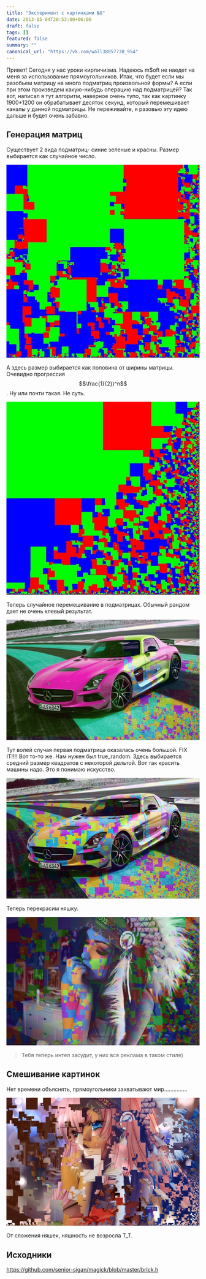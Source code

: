 ```yaml
---
title: "Эксперимент с картинками №8"
date: 2013-05-04T20:53:00+06:00
draft: false
tags: []
featured: false
summary: ""
canonical_url: "https://vk.com/wall38057738_954"
---
```


Привет!
Сегодня у нас уроки кирпичизма. Надеюсь m$oft не наедет на меня за использование прямоугольников. Итак, что будет если мы разобьем матрицу на много подматриц произвольной формы? А если при этом произведем какую-нибудь операцию над подматрицей? Так вот, написал я тут алгоритм, наверное очень тупо, так как картинку 1900*1200 он обрабатывает десяток секунд, который перемешивает каналы у данной подматрицы. Не переживайте, я разовью эту идею дальше и будет очень забавно.

## Генерация матриц

Существует 2 вида подматриц- синие зеленые и красны. Размер выбирается как случайное число.

![ ](/assets/imagemagick-experiments-8/daegq1c3dbdvhgupp8y3.jpeg)

А здесь размер выбирается как половина от ширины матрицы. Очевидно прогрессия $$\frac{1}{2})^n$$. Ну или почти такая. Не суть.

![ ](/assets/imagemagick-experiments-8/g3il2xvxdvl1hbqfntk9.jpeg)

Теперь случайное перемешивание в подматрицах. Обычный рандом дает не очень клевый результат.

![ ](/assets/imagemagick-experiments-8/pdr32slb9rdg286vfi8u.jpeg)

Тут волей случая первая подматрица оказалась очень большой. FIX IT!!!!
Вот то-то же. Нам нужен был true_random. Здесь выбирается средний размер квадратов с некоторой дельтой. Вот так красить машины надо. Это я понимаю искусство.

![ ](/assets/imagemagick-experiments-8/0o59xkji5ryopzodz2t1.jpeg)

Теперь перекрасим няшку.

![ ](/assets/imagemagick-experiments-8/r06gl4lyb2iufc2ltwur.jpeg)

> Тебя теперь интел засудит, у них вся реклама в таком стиле)

## Смешивание картинок

Нет времени объяснять, прямоугольники захватывают мир……………

![ ](/assets/imagemagick-experiments-8/swc95wnehq27ectw3t0c.jpeg)

От сложения няшек, няшность не возросла T_T.

## Исходники

https://github.com/senior-sigan/magick/blob/master/brick.h

